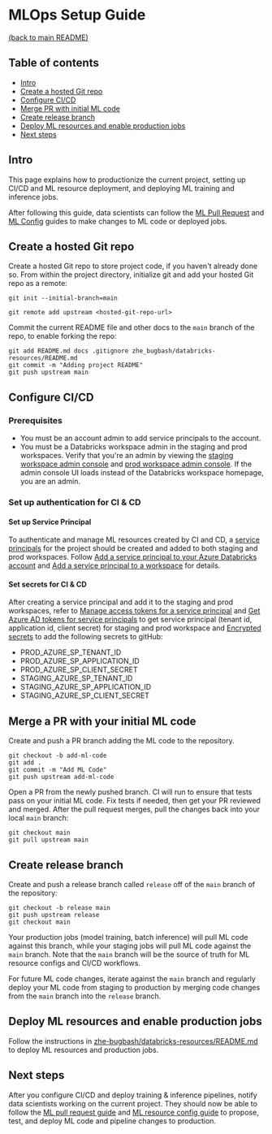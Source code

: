 # MLOps Setup Guide
[(back to main README)](../README.md)

## Table of contents
* [Intro](#intro)
* [Create a hosted Git repo](#create-a-hosted-git-repo)
* [Configure CI/CD](#configure-cicd)
* [Merge PR with initial ML code](#merge-a-pr-with-your-initial-ml-code)
* [Create release branch](#create-release-branch)
* [Deploy ML resources and enable production jobs](#deploy-ml-resources-and-enable-production-jobs)
* [Next steps](#next-steps)

## Intro
This page explains how to productionize the current project, setting up CI/CD and
ML resource deployment, and deploying ML training and inference jobs.

After following this guide, data scientists can follow the [ML Pull Request](ml-pull-request.md) and
[ML Config](../zhe_bugbash/databricks-resources/README.md)  guides to make changes to ML code or deployed jobs.

## Create a hosted Git repo
Create a hosted Git repo to store project code, if you haven't already done so. From within the project
directory, initialize git and add your hosted Git repo as a remote:
```
git init --initial-branch=main
```

```
git remote add upstream <hosted-git-repo-url>
```

Commit the current README file and other docs to the `main` branch of the repo, to enable forking the repo:
```
git add README.md docs .gitignore zhe_bugbash/databricks-resources/README.md
git commit -m "Adding project README"
git push upstream main
```

## Configure CI/CD

### Prerequisites
* You must be an account admin to add service principals to the account.
* You must be a Databricks workspace admin in the staging and prod workspaces. Verify that you're an admin by viewing the
  [staging workspace admin console](https://adb-5506808866566678.8.dev.azuredatabricks.net#setting/accounts) and
  [prod workspace admin console](https://adb-3885505072560999.9.dev.azuredatabricks.net#setting/accounts). If
  the admin console UI loads instead of the Databricks workspace homepage, you are an admin.

### Set up authentication for CI & CD
#### Set up Service Principal

To authenticate and manage ML resources created by CI and CD, a
[service principals](https://learn.microsoft.com/azure/databricks/administration-guide/users-groups/service-principals)
for the project should be created and added to both staging and prod workspaces. Follow
[Add a service principal to your Azure Databricks account](https://learn.microsoft.com/azure/databricks/administration-guide/users-groups/service-principals#--add-a-service-principal-to-your-azure-databricks-account)
and [Add a service principal to a workspace](https://learn.microsoft.com/azure/databricks/administration-guide/users-groups/service-principals#--add-a-service-principal-to-a-workspace)
for details.



#### Set secrets for CI & CD



After creating a service principal and add it to the staging and prod workspaces, refer to
[Manage access tokens for a service principal](https://learn.microsoft.com/azure/databricks/administration-guide/users-groups/service-principals#--manage-access-tokens-for-a-service-principal)
and [Get Azure AD tokens for service principals](https://learn.microsoft.com/azure/databricks/dev-tools/api/latest/aad/service-prin-aad-token)
to get service principal (tenant id, application id, client secret) for staging and prod workspace and [Encrypted secrets](https://docs.github.com/en/actions/security-guides/encrypted-secrets)
to add the following secrets to gitHub:
- PROD_AZURE_SP_TENANT_ID
- PROD_AZURE_SP_APPLICATION_ID
- PROD_AZURE_SP_CLIENT_SECRET
- STAGING_AZURE_SP_TENANT_ID
- STAGING_AZURE_SP_APPLICATION_ID
- STAGING_AZURE_SP_CLIENT_SECRET
  



## Merge a PR with your initial ML code
Create and push a PR branch adding the ML code to the repository.

```
git checkout -b add-ml-code
git add .
git commit -m "Add ML Code"
git push upstream add-ml-code
```

Open a PR from the newly pushed branch. CI will run to ensure that tests pass
on your initial ML code. Fix tests if needed, then get your PR reviewed and merged.
After the pull request merges, pull the changes back into your local `main`
branch:

```
git checkout main
git pull upstream main
```

## Create release branch
Create and push a release branch called `release` off of the `main` branch of the repository:
```
git checkout -b release main
git push upstream release
git checkout main
```

Your production jobs (model training, batch inference) will pull ML code against this branch, while your staging jobs will pull ML code against the `main` branch. Note that the `main` branch will be the source of truth for ML resource configs and CI/CD workflows.

For future ML code changes, iterate against the `main` branch and regularly deploy your ML code from staging to production by merging code changes from the `main` branch into the `release` branch.
## Deploy ML resources and enable production jobs
Follow the instructions in [zhe-bugbash/databricks-resources/README.md](../zhe_bugbash/databricks-resources/README.md) to deploy ML resources
and production jobs.

## Next steps
After you configure CI/CD and deploy training & inference pipelines, notify data scientists working
on the current project. They should now be able to follow the
[ML pull request guide](ml-pull-request.md) and [ML resource config guide](../zhe_bugbash/databricks-resources/README.md)  to propose, test, and deploy
ML code and pipeline changes to production.
